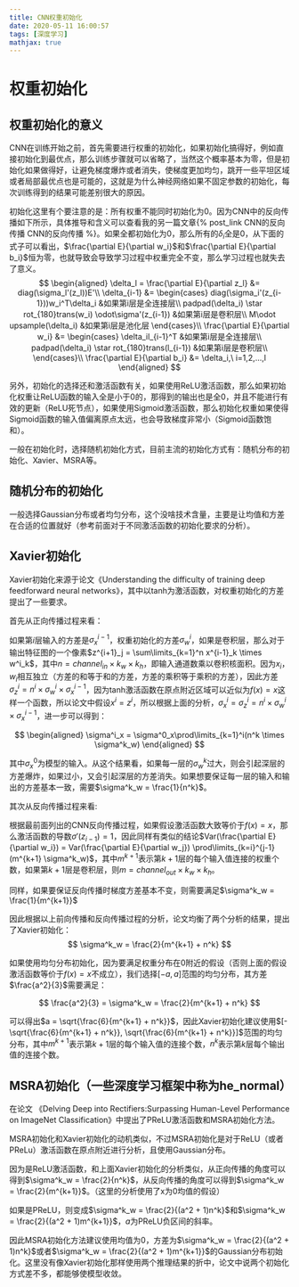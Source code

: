 ```yaml
---
title: CNN权重初始化
date: 2020-05-11 16:00:57
tags: [深度学习]
mathjax: true
---
```


# 权重初始化

## 权重初始化的意义
CNN在训练开始之前，首先需要进行权重的初始化，如果初始化搞得好，例如直接初始化到最优点，那么训练步骤就可以省略了，当然这个概率基本为零，但是初始化如果做得好，让避免梯度爆炸或者消失，使梯度更加均匀，跳开一些平坦区域或者局部最优点也是可能的，这就是为什么神经网络如果不固定参数的初始化，每次训练得到的结果可能差别很大的原因。

初始化这里有个要注意的是：所有权重不能同时初始化为0。因为CNN中的反向传播如下所示，具体推导和含义可以查看我的另一篇文章{% post_link CNN的反向传播 CNN的反向传播 %}。如果全都初始化为0，那么所有的$\delta_i$全是0，从下面的式子可以看出，$\frac{\partial E}{\partial w_i}$和$\frac{\partial E}{\partial b_i}$恒为零，也就导致会导致学习过程中权重完全不变，那么学习过程也就失去了意义。
$$
\begin{aligned}
    \delta_l = \frac{\partial E}{\partial z_l} &= diag(\sigma_l'(z_l))E'\\
    \delta_{i-1} &= \begin{cases}
    diag(\sigma_i'(z_{i-1}))w_i^T\delta_i &如果第i层是全连接层\\
    padpad(\delta_i) \star rot_{180}trans(w_i) \odot\sigma'(z_{i-1}) &如果第i层是卷积层\\
    M\odot upsample(\delta_i) &如果第i层是池化层
    \end{cases}\\
    \frac{\partial E}{\partial w_i} &= \begin{cases}
    \delta_il_{i-1}^T &如果第i层是全连接层\\
    padpad(\delta_i) \star rot_{180}trans(l_{i-1}) &如果第i层是卷积层\\
    \end{cases}\\
    \frac{\partial E}{\partial b_i} &= \delta_i,\ i=1,2,...,l
\end{aligned}
$$

另外，初始化的选择还和激活函数有关，如果使用ReLU激活函数，那么如果初始化权重让ReLU函数的输入全是小于0的，那得到的输出也是全0，并且不能进行有效的更新（ReLU死节点），如果使用Sigmoid激活函数，那么初始化权重如果使得Sigmoid函数的输入值偏离原点太远，也会导致梯度非常小（Sigmoid函数饱和）。

一般在初始化时，选择随机初始化方式，目前主流的初始化方式有：随机分布的初始化、Xavier、MSRA等。

## 随机分布的初始化
一般选择Gaussian分布或者均匀分布，这个没啥技术含量，主要是让均值和方差在合适的位置就好（参考前面对于不同激活函数的初始化要求的分析）。

## Xavier初始化
Xavier初始化来源于论文《Understanding the difficulty of training deep feedforward neural networks》，其中以tanh为激活函数，对权重初始化的方差提出了一些要求。

首先从正向传播过程来看：

如果第$i$层输入的方差是$\sigma^{i-1}_x$，权重初始化的方差$\sigma^i_w$，如果是卷积层，那么对于输出特征图的一个像素$z^{i+1}_j = \sum\limits_{k=1}^n x^{i-1}_k \times w^i_k$，其中$n = channel_{in} \times k_w \times k_h$，即输入通道数乘以卷积核面积。因为$x_i$，$w_i$相互独立（方差的和等于和的方差，方差的乘积等于乘积的方差），因此方差$\sigma^i_z = n^i \times \sigma^i_w \times \sigma^{i-1}_x$，因为tanh激活函数在原点附近区域可以近似为$f(x) = x$这样一个函数，所以论文中假设$x^i = z^i$，所以根据上面的分析，$\sigma^i_x = \sigma^i_z = n^i \times \sigma^i_w \times \sigma^{i-1}_x$，进一步可以得到：

$$
\begin{aligned}
    \sigma^i_x = \sigma^0_x\prod\limits_{k=1}^i(n^k \times \sigma^k_w)
\end{aligned}
$$

其中$\sigma^0_x$为模型的输入。从这个结果看，如果每一层的$\sigma^k_w$过大，则会引起深层的方差爆炸，如果过小，又会引起深层的方差消失。如果想要保证每一层的输入和输出的方差基本一致，需要$\sigma^k_w = \frac{1}{n^k}$。

其次从反向传播过程来看:

根据最前面列出的CNN反向传播过程，如果假设激活函数大致等价于$f(x) = x$，那么激活函数的导数$\sigma'(z_{i-1}) = 1$，因此同样有类似的结论$Var(\frac{\partial E}{\partial w_i}) = Var(\frac{\partial E}{\partial w_j}) \prod\limits_{k=i}^{j-1}(m^{k+1} \sigma^k_w)$，其中$m^{k+1}$表示第$k+1$层的每个输入值连接的权重个数，如果第$k+1$层是卷积层，则$m = channel_{out} \times k_w \times k_h$。

同样，如果要保证反向传播时梯度方差基本不变，则需要满足$\sigma^k_w = \frac{1}{m^{k+1}}$

因此根据以上前向传播和反向传播过程的分析，论文均衡了两个分析的结果，提出了Xavier初始化：
$$
\sigma^k_w = \frac{2}{m^{k+1} + n^k}
$$

如果使用均匀分布初始化，因为要满足权重分布在0附近的假设（否则上面的假设激活函数等价于$f(x) = x$不成立），我们选择$[-a, a]$范围的均匀分布，其方差$\frac{a^2}{3}$需要满足：

$$
\frac{a^2}{3} = \sigma^k_w = \frac{2}{m^{k+1} + n^k}
$$

可以得出$a = \sqrt{\frac{6}{m^{k+1} + n^k}}$，因此Xavier初始化建议使用$[-\sqrt{\frac{6}{m^{k+1} + n^k}}, \sqrt{\frac{6}{m^{k+1} + n^k}}]$范围的均匀分布，其中$m^{k+1}$表示第$k+1$层的每个输入值的连接个数，$n^k$表示第$k$层每个输出值的连接个数。

## MSRA初始化（一些深度学习框架中称为he_normal）
在论文 《Delving Deep into Rectifiers:Surpassing Human-Level Performance on ImageNet Classification》中提出了PReLU激活函数和MSRA初始化方法。

MSRA初始化和Xavier初始化的动机类似，不过MSRA初始化是对于ReLU（或者PReLu）激活函数在原点附近进行分析，且使用Gaussian分布。

因为是ReLU激活函数，和上面Xavier初始化的分析类似，从正向传播的角度可以得到$\sigma^k_w = \frac{2}{n^k}$，从反向传播的角度可以得到$\sigma^k_w = \frac{2}{m^{k+1}}$。（这里的分析使用了x为0均值的假设）

如果是PReLU，则变成$\sigma^k_w = \frac{2}{(a^2 + 1)n^k}$和$\sigma^k_w = \frac{2}{(a^2 + 1)m^{k+1}}$，$a$为PReLU负区间的斜率。

因此MSRA初始化方法建议使用均值为0，方差为$\sigma^k_w = \frac{2}{(a^2 + 1)n^k}$或者$\sigma^k_w = \frac{2}{(a^2 + 1)m^{k+1}}$的Gaussian分布初始化。这里没有像Xavier初始化那样使用两个推理结果的折中，论文中说两个初始化方式差不多，都能够使模型收敛。
